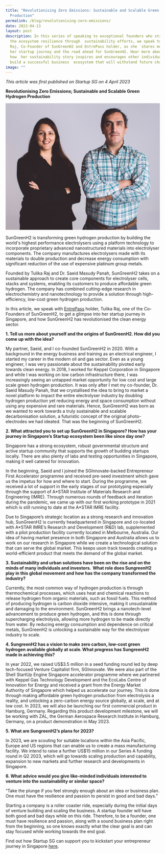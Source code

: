```yaml
---
title: "Revolutionising Zero Emissions: Sustainable and Scalable Green Hydrogen
  Production"
permalink: /blog/revolutionising-zero-emissions/
date: 2023-04-13
layout: post
description: In this series of speaking to exceptional founders who strengthen
  the ecosystem resilience through  sustainability efforts, we speak to Tulika
  Raj, Co-Founder of SunGreenH2 and EntrePass holder, as she  shares more about
  her startup journey and the road ahead for SunGreenH2. Hear more about
  how  her sustainability story inspires and encourages other individuals to
  build a successful business  ecosystem that will withstand future challenges.
image: ""
---
```

*This article was first published on Startup SG on 4 April 2023*

**Revolutionising Zero Emissions; Sustainable and Scalable Green Hydrogen Production** 

![](/images/article%20images/entrepass%20articles/sungreenh2%20-%20foundingteam.jpg)

SunGreenH2 is transforming green hydrogen production by building the world's highest performance electrolysers using a platform technology to incorporate proprietary advanced nanostructured materials into electrolyser components. The company manufactures electrolysers made with its materials to double production and decrease energy consumption with significant reduction of the use of expensive platinum group metals. 

Founded by Tulika Raj and Dr. Saeid Masudy Panah, SunGreenH2 takes on a sustainable approach to create core components for electrolyser cells, stacks and systems, enabling its customers to produce affordable green hydrogen. The company has combined cutting-edge research in electrochemistry and nanotechnology to provide a solution through high-efficiency, low-cost green hydrogen production. 

In this article, we speak with [EntrePass](https://www.startupsg.gov.sg/programmes/30813/entrepass) holder, Tulika Raj, one of the Co-Founders of SunGreenH2, to get a glimpse into her startup journey in Singapore, and how SunGreenH2 has revolutionised the clean energy sector. 

**1. Tell us more about yourself and the origins of SunGreenH2. How did you come up with the idea?**

My partner, Saeid, and I co-founded SunGreenH2 in 2020. With a background in the energy business and training as an electrical engineer, I started my career in the modern oil and gas sector. Even as a young engineer, I was very passionate about the sustainability pivoted early towards clean energy. In 2018, I worked for Keppel Corporation in Singapore and while I was working on low carbon infrastructure there, I was increasingly seeing an untapped market opportunity for low cost and large scale green hydrogen production. It was only after I met my co-founder, Dr. Saeid Masudy Panah, that we crystallised the idea to bring to market a novel platform to impact the entire electrolyser industry by doubling hydrogen production yet reducing energy and space consumption without using any expensive and rare materials. Hence, SunGreenH2 was born as we wanted to work towards a truly sustainable and scalable decarbonisation solution, a futuristic concept of the original photo-electrodes we had ideated. That was the beginning of SunGreenH2.

**2. What attracted you to set up SunGreenH2 in Singapore? How has your journey in Singapore’s Startup ecosystem been like since day one?**

Singapore has a strong ecosystem, robust governmental structure and active startup community that supports the growth of budding startups locally. There are also plenty of labs and testing opportunities in Singapore, making it well catered for innovation. 

In the beginning, Saeid and I joined the SGInnovate-backed Entrepreneur First Accelerator programme and received pre-seed investment which gave us the impetus for how and where to start. During the programme, we received a lot of support in the early stages of our prototyping especially through the support of A\*STAR Institute of Materials Research and Engineering (IMRE). Through numerous rounds of feedback and iteration during the pandemic, we came up with our first working prototype in 2021 which is still running to date at the A\*STAR IMRE facility. 

Due to Singapore’s strategic location as a strong research and innovation hub, SunGreenH2 is currently headquartered in Singapore and co-located with A\*STAR IMRE’s Research and Development (R&D) lab, supplemented with a pilot production facility currently located in Melbourne, Australia. Our idea of having market presence in both Singapore and Australia allows us to work on our research in Singapore while we create a technological solution that can serve the global market. This keeps uson track towards creating a world-efficient product that meets the demand of the global market.

**3. Sustainability and urban solutions have been on the rise and on the minds of many individuals and investors.  What role does SungreenH2 play in this global movement and how has the company transformed the industry?**

Currently, the most common way of hydrogen production is through thermochemical processes, which uses heat and chemical reactions to release hydrogen from organic materials, such as fossil fuels. This method of producing hydrogen is carbon dioxide intensive, making it unsustainable and damaging to the environment. SunGreenH2 brings a nanotech-level advancement to produce green hydrogen, and this is done through supercharging electrolysis, allowing more hydrogen to be made directly from water. By reducing energy consumption and dependence on critical metals, SunGreenH2 is unlocking a sustainable way for the electrolyser industry to scale. 

**4. SungreenH2 has a vision to make zero carbon, low-cost green hydrogen available globally at scale. What progress has SungreenH2 made in achieving this?** 

In year 2022, we raised US$3.5 million in a seed funding round led by deep tech-focused Venture Capitalist firm, SGInnovate. We were also part of the Shell StartUp Engine Singapore accelerator programme where we partnered with Keppel Gas Technology Development and the EcoLabs Centre of Innovation for Energy and received a grant from the Energy Market Authority of Singapore which helped us accelerate our journey. This is done through making affordable green hydrogen production from electrolysis a reality, and unlocking a zero-carbon energy source globally, at scale, and at low cost. In 2023, we will also be launching our first commercial product in Hamburg, Germany. Regarding this product development milestone, we will be working with ZAL, the German Aerospace Research Institute in Hamburg, Germany, on a product demonstration in May 2023.

**5. What are SungreenH2’s plans for 2023?**

In 2023, we are scouting for suitable locations within the Asia Pacific, Europe and US regions that can enable us to create a mass manufacturing facility. We intend to raise a further US$15 million in our Series A funding round in Q2 2023, which will go towards scaling production and capability, expansion to new markets and further research and developments in Singapore. 

**6. What advice would you give like-minded individuals interested to venture into the sustainability or similar space?** 

“Take the plunge if you feel strongly enough about an idea or business plan. One must have the resilience and passion to persist in good and bad days.” 

Starting a company is a roller coaster ride, especially during the initial days of venture building and scaling the business. A startup founder will have both good and bad days while on this ride. Therefore, to be a founder, one must have resilience and passion, along with a sound business plan right from the beginning, so one knows exactly what the clear goal is and can stay focused while working towards the end goal.

Find out how Startup SG can support you to kickstart your entrepreneur journey in Singapore [here](https://www.startupsg.gov.sg/programmes/30813/entrepass).